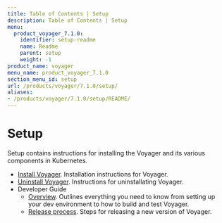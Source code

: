```yaml
---
title: Table of Contents | Setup
description: Table of Contents | Setup
menu:
  product_voyager_7.1.0:
    identifier: setup-readme
    name: Readme
    parent: setup
    weight: -1
product_name: voyager
menu_name: product_voyager_7.1.0
section_menu_id: setup
url: /products/voyager/7.1.0/setup/
aliases:
- /products/voyager/7.1.0/setup/README/
---
```


# Setup

Setup contains instructions for installing the Voyager and its various components in Kubernetes.

- [Install Voyager](/products/voyager/7.1.0/setup/install). Installation instructions for Voyager.
- [Uninstall Voyager](/products/voyager/7.1.0/setup/uninstall). Instructions for uninstallating Voyager.
- Developer Guide
  - [Overview](/products/voyager/7.1.0/setup/developer-guide/overview). Outlines everything you need to know from setting up your dev environment to how to build and test Voyager.
  - [Release process](/products/voyager/7.1.0/setup/developer-guide/release). Steps for releasing a new version of Voyager.
